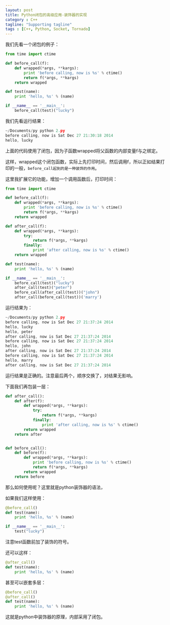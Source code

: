 ```yaml
---
layout: post
title: Python闭包的高级应用-装饰器的实现
category : C++
tagline: "Supporting tagline"
tags : [C++, Python, Socket, Tornado]
---
```

我们先看一个闭包的例子：
  

```Python
from time import ctime

def before_call(f):
    def wrapped(*args, **kargs):
        print 'before calling, now is %s' % ctime()
        return f(*args, **kargs)
    return wrapped

def test(name):
    print 'hello, %s' % (name)

if __name__ == '__main__':
    before_call(test)("lucky")
```
		



我们先看运行结果：




```C++
~/Documents/py python 2.py 
before calling, now is Sat Dec 27 21:30:18 2014
hello, lucky
```
		



上面的代码使用了闭包，因为子函数wrapped将父函数的内部变量f与之绑定。


这样，wrapped这个闭包函数，实际上先打印时间，然后调用f，所以正如结果打印的一般，`before_call起到的是一种装饰的作用`。


 


这里我扩展它的功能，增加一个调用函数后，打印时间：




```Python
from time import ctime

def before_call(f):
    def wrapped(*args, **kargs):
        print 'before calling, now is %s' % ctime()
        return f(*args, **kargs)
    return wrapped

def after_call(f):
    def wrapped(*args, **kargs):
        try:
            return f(*args, **kargs)
        finally:
            print 'after calling, now is %s' % ctime()
    return wrapped

def test(name):
    print 'hello, %s' % (name)

if __name__ == '__main__':
    before_call(test)("lucky")
    after_call(test)("peter")
    before_call(after_call(test))("john")
    after_call(before_call(test))('marry')
```
		



运行结果为：




```C++
~/Documents/py python 2.py 
before calling, now is Sat Dec 27 21:37:24 2014
hello, lucky
hello, peter
after calling, now is Sat Dec 27 21:37:24 2014
before calling, now is Sat Dec 27 21:37:24 2014
hello, john
after calling, now is Sat Dec 27 21:37:24 2014
before calling, now is Sat Dec 27 21:37:24 2014
hello, marry
after calling, now is Sat Dec 27 21:37:24 2014
```
		

运行结果是正确的。注意最后两个，顺序交换了，对结果无影响。


 


下面我们再包装一层：




```Python
def after_call():
    def after(f):
        def wrapped(*args, **kargs):
            try:
                return f(*args, **kargs)
            finally:
                print 'after calling, now is %s' % ctime()
        return wrapped
    return after


def before_call():
    def before(f):
        def wrapped(*args, **kargs):
            print 'before calling, now is %s' % ctime()
            return f(*args, **kargs)
        return wrapped
    return before
```
		



那么如何使用呢？这里就是python装饰器的语法，


如果我们这样使用：




```Python
@before_call()
def test(name):
    print 'hello, %s' % (name)

if __name__ == '__main__':
    test("lucky")
```
		



注意test函数前加了装饰的符号。


还可以这样：




```Python
@after_call()
def test(name):
    print 'hello, %s' % (name)
```
		

甚至可以嵌套多层：




```Python
@before_call()
@after_call()
def test(name):
    print 'hello, %s' % (name)
```
		



 


这就是python中装饰器的原理，内部采用了闭包。

			